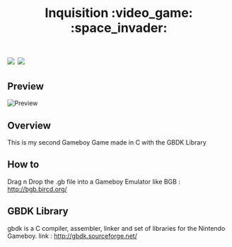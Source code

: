 <h1 align="center"> Inquisition :video_game: :space_invader: <h1>

<img src="https://img.shields.io/badge/platform-gameboy-yellowgreen" />
<img src="https://img.shields.io/badge/language-c-lightgrey" />


## Preview
![Preview](https://www.metautbenjamin.com/img/inquisition3.png)


## Overview
This is my second Gameboy Game made in C with the GBDK Library


## How to 

Drag n Drop the .gb file into a Gameboy Emulator like BGB : http://bgb.bircd.org/


## GBDK Library

gbdk is a C compiler, assembler, linker and set of libraries for the Nintendo Gameboy.
link : http://gbdk.sourceforge.net/